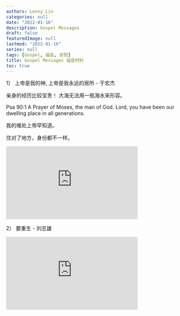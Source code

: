 ```yaml
---
authors: Lenny Lin
categories: null
date: "2022-01-16"
description: Gospel Messages
draft: false
featuredImage: null
lastmod: "2022-01-16"
series: null
tags: [Gospel, 福音, 安慰]
title: Gospel Messages 福音材料
toc: true
---
```


1） 上帝是我的神, 上帝是我永远的居所 - 于宏杰   

亲身的经历比较宝贵！ 大海无法用一瓶海水来形容。  

Psa 90:1 A Prayer of Moses, the man of God. Lord, you have been our dwelling place in all generations.  

我的难处上帝早知道。  

住对了地方，身份都不一样。  


<iframe width="360" height="200" src="https://www.youtube.com/embed/xWXzdwZYE2A" title="SVCA矽谷基督徒聚會：安穩在 神永遠膀臂中 2022.01.16 于宏潔" frameborder="0" allow="accelerometer; autoplay; clipboard-write; encrypted-media; gyroscope; picture-in-picture" allowfullscreen></iframe>


2） 要重生 - 刘志雄  


<iframe width="360" height= "200" src="https://www.youtube.com/embed/dEE2TJkYv6A" title="ECTC教会：天路客的成长 2022.01.02 刘志雄" frameborder="0" allow="accelerometer; autoplay; clipboard-write; encrypted-media; gyroscope; picture-in-picture" allowfullscreen></iframe>

